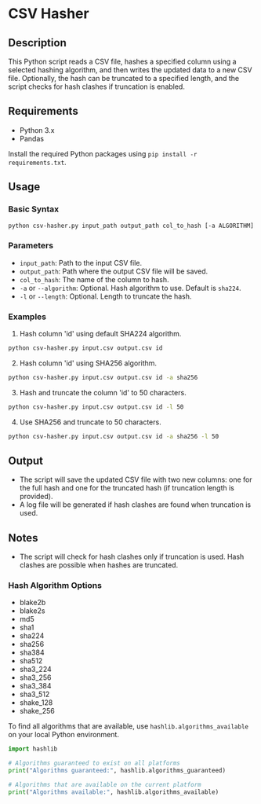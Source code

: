 # CSV Hasher

## Description
This Python script reads a CSV file, hashes a specified column using a selected hashing algorithm, and then writes the updated data to a new CSV file. Optionally, the hash can be truncated to a specified length, and the script checks for hash clashes if truncation is enabled.

## Requirements
- Python 3.x
- Pandas

Install the required Python packages using `pip install -r requirements.txt`.

## Usage

### Basic Syntax

```bash
python csv-hasher.py input_path output_path col_to_hash [-a ALGORITHM] [-l LENGTH]
```

### Parameters

- `input_path`: Path to the input CSV file.
- `output_path`: Path where the output CSV file will be saved.
- `col_to_hash`: The name of the column to hash.
- `-a` or `--algorithm`: Optional. Hash algorithm to use. Default is `sha224`.
- `-l` or `--length`: Optional. Length to truncate the hash.


### Examples

1. Hash column 'id' using default SHA224 algorithm.
```bash
python csv-hasher.py input.csv output.csv id
```

2. Hash column 'id' using SHA256 algorithm.
```bash
python csv-hasher.py input.csv output.csv id -a sha256
```

3. Hash and truncate the column 'id' to 50 characters.
```bash
python csv-hasher.py input.csv output.csv id -l 50
```

4. Use SHA256 and truncate to 50 characters.
```bash
python csv-hasher.py input.csv output.csv id -a sha256 -l 50
```

## Output

- The script will save the updated CSV file with two new columns: one for the full hash and one for the truncated hash (if truncation length is provided).
- A log file will be generated if hash clashes are found when truncation is used.

## Notes

- The script will check for hash clashes only if truncation is used. Hash clashes are possible when hashes are truncated.

### Hash Algorithm Options

- blake2b
- blake2s
- md5
- sha1
- sha224
- sha256
- sha384
- sha512
- sha3_224
- sha3_256
- sha3_384
- sha3_512
- shake_128
- shake_256

To find all algorithms that are available, use `hashlib.algorithms_available` on your local Python environment.

```python
import hashlib

# Algorithms guaranteed to exist on all platforms
print("Algorithms guaranteed:", hashlib.algorithms_guaranteed)

# Algorithms that are available on the current platform
print("Algorithms available:", hashlib.algorithms_available)
```
